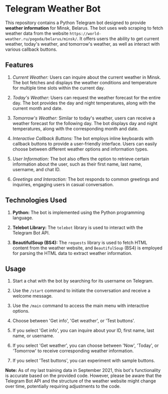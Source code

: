 # Telegram Weather Bot

This repository contains a Python Telegram bot designed to provide **weather information** for Minsk, Belarus. The bot uses web scraping to fetch weather data from the website `https://world-weather.ru/pogoda/belarus/minsk/`. It offers users the ability to get current weather, today's weather, and tomorrow's weather, as well as interact with various callback buttons.

## Features

1. *Current Weather:* Users can inquire about the current weather in Minsk. The bot fetches and displays the weather conditions and temperature for multiple time slots within the current day.

2. *Today's Weather:* Users can request the weather forecast for the entire day. The bot provides the day and night temperatures, along with the current month and date.

3. *Tomorrow's Weather:* Similar to today's weather, users can receive a weather forecast for the following day. The bot displays day and night temperatures, along with the corresponding month and date.

4. *Interactive Callback Buttons:* The bot employs inline keyboards with callback buttons to provide a user-friendly interface. Users can easily choose between different weather options and information types.

5. *User Information:* The bot also offers the option to retrieve certain information about the user, such as their first name, last name, username, and chat ID.

6. *Greetings and Interaction:* The bot responds to common greetings and inquiries, engaging users in casual conversation.

## Technologies Used

1. **Python:** The bot is implemented using the Python programming language.

2. **Telebot Library:** The `telebot` library is used to interact with the Telegram Bot API.

3. **BeautifulSoup (BS4):** The `requests` library is used to fetch HTML content from the weather website, and `BeautifulSoup` (BS4) is employed for parsing the HTML data to extract weather information.

## Usage

1. Start a chat with the bot by searching for its username on Telegram.

2. Use the `/start` command to initiate the conversation and receive a welcome message.

3. Use the `/main` command to access the main menu with interactive options.

4. Choose between 'Get info', 'Get weather', or 'Test buttons'.

5. If you select 'Get info', you can inquire about your ID, first name, last name, or username.

6. If you select 'Get weather', you can choose between 'Now', 'Today', or 'Tomorrow' to receive corresponding weather information.

7. If you select 'Test buttons', you can experiment with sample buttons.

**Note:** As of my last training data in September 2021, this bot's functionality is accurate based on the provided code. However, please be aware that the Telegram Bot API and the structure of the weather website might change over time, potentially requiring adjustments to the code.

